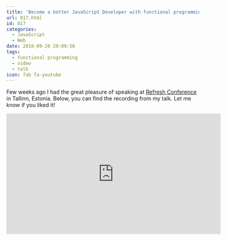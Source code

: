 ```yaml
---
title: 'Become a better JavaScript Developer with functional programming'
url: 817.html
id: 817
categories:
  - JavaScript
  - Web
date: 2018-09-26 20:09:58
tags:
  - functional programming
  - video
  - talk
icon: fab fa-youtube
---
```


Few weeks ago I had the great pleasure of speaking at [Refresh Conference](http://refresh.rocks/) in Tallinn, Estonia. Below, you can find the recording from my talk. Let me know if you liked it!

<iframe width="560" height="315" src="https://www.youtube.com/embed/MJHH7k3KiEI" frameborder="0" allow="accelerometer; autoplay; encrypted-media; gyroscope; picture-in-picture" allowfullscreen></iframe>